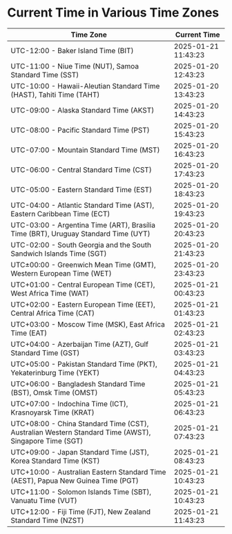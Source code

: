 # Current Time in Various Time Zones

| Time Zone | Current Time |
|-----------|--------------|
| UTC-12:00 - Baker Island Time (BIT) | 2025-01-21 11:43:23 |
| UTC-11:00 - Niue Time (NUT), Samoa Standard Time (SST) | 2025-01-20 12:43:23 |
| UTC-10:00 - Hawaii-Aleutian Standard Time (HAST), Tahiti Time (TAHT) | 2025-01-20 13:43:23 |
| UTC-09:00 - Alaska Standard Time (AKST) | 2025-01-20 14:43:23 |
| UTC-08:00 - Pacific Standard Time (PST) | 2025-01-20 15:43:23 |
| UTC-07:00 - Mountain Standard Time (MST) | 2025-01-20 16:43:23 |
| UTC-06:00 - Central Standard Time (CST) | 2025-01-20 17:43:23 |
| UTC-05:00 - Eastern Standard Time (EST) | 2025-01-20 18:43:23 |
| UTC-04:00 - Atlantic Standard Time (AST), Eastern Caribbean Time (ECT) | 2025-01-20 19:43:23 |
| UTC-03:00 - Argentina Time (ART), Brasília Time (BRT), Uruguay Standard Time (UYT) | 2025-01-20 20:43:23 |
| UTC-02:00 - South Georgia and the South Sandwich Islands Time (SGT) | 2025-01-20 21:43:23 |
| UTC±00:00 - Greenwich Mean Time (GMT), Western European Time (WET) | 2025-01-20 23:43:23 |
| UTC+01:00 - Central European Time (CET), West Africa Time (WAT) | 2025-01-21 00:43:23 |
| UTC+02:00 - Eastern European Time (EET), Central Africa Time (CAT) | 2025-01-21 01:43:23 |
| UTC+03:00 - Moscow Time (MSK), East Africa Time (EAT) | 2025-01-21 02:43:23 |
| UTC+04:00 - Azerbaijan Time (AZT), Gulf Standard Time (GST) | 2025-01-21 03:43:23 |
| UTC+05:00 - Pakistan Standard Time (PKT), Yekaterinburg Time (YEKT) | 2025-01-21 04:43:23 |
| UTC+06:00 - Bangladesh Standard Time (BST), Omsk Time (OMST) | 2025-01-21 05:43:23 |
| UTC+07:00 - Indochina Time (ICT), Krasnoyarsk Time (KRAT) | 2025-01-21 06:43:23 |
| UTC+08:00 - China Standard Time (CST), Australian Western Standard Time (AWST), Singapore Time (SGT) | 2025-01-21 07:43:23 |
| UTC+09:00 - Japan Standard Time (JST), Korea Standard Time (KST) | 2025-01-21 08:43:23 |
| UTC+10:00 - Australian Eastern Standard Time (AEST), Papua New Guinea Time (PGT) | 2025-01-21 10:43:23 |
| UTC+11:00 - Solomon Islands Time (SBT), Vanuatu Time (VUT) | 2025-01-21 10:43:23 |
| UTC+12:00 - Fiji Time (FJT), New Zealand Standard Time (NZST) | 2025-01-21 11:43:23 |
